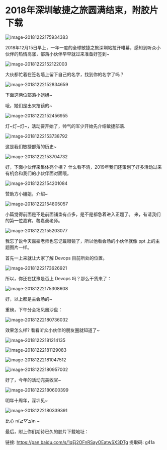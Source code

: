# 2018年深圳敏捷之旅圆满结束，附胶片下载

![image-20181222175934383](./summary.assets/image-20181222175934383-5472774.png)

2018年12月15日早上，一年一度的全球敏捷之旅深圳站拉开帷幕，感知到听众小伙伴的热情高涨，部落小伙伴早早就过来准备好签到~

![image-20181222152122003](./summary.assets/image-20181222152122003-5463282.png)


大伙都忙着在签名墙上留下自己的名字，找到你的名字了吗？

![image-20181222152834659](./summary.assets/image-20181222152834659-5463714.png)



下面这两位部落小姐姐~

哦，她们是出来抢镜的~



![image-20181222152456955](./summary.assets/image-20181222152456955-5463496.png)



灯~灯~灯~，活动要开始了，帅气的军少开始先介绍敏捷部落.

![image-20181222153738792](./summary.assets/image-20181222153738792-5464258.png)



这是我们敏捷部落的历史~

![image-20181222153704732](./summary.assets/image-20181222153704732-5464224.png)


好，下面小伙伴来集体亮个相？ 什么看不清，2019年我们还策划了好多活动过来有机会和我们的小伙伴面对面哦。

![image-20181222154201084](./summary.assets/image-20181222154201084-5464521.png)

赞助方小姐姐，介绍~

![image-20181222154805057](./summary.assets/image-20181222154805057-5464885.png)

小篇觉得前面是不是前面铺垫有点多，是不是都急着进入正题了。
来，有请我们的第一位嘉宾，黎嘉豪老师。

![image-20181222155203077](./summary.assets/image-20181222155203077-5465123.png)

我忘了说今天嘉豪老师也忘记戴眼镜了，所以他看会场的小伙伴就像 ppt 上的主题图片一样。

首先一上来就让大家了解 Devops 目前所处的位置。

![image-20181222173626921](./summary.assets/image-20181222173626921-5471386.png)



所以，你还在犹豫是否上 Devops 吗？那么干货来了：

![image-20181222175308608](./summary.assets/image-20181222175308608-5472388.png)



好，以上都是主会场的~

重磅，下午分会场凤凰沙盘：

![image-20181222180736032](./summary.assets/image-20181222180736032-5473256.png)



效果怎么样? 看看听众小伙伴的朋友圈就知道了~



![image-20181222181214135](./summary.assets/image-20181222181214135-5473534.png)



![image-20181222181129083](./summary.assets/image-20181222181129083-5473489.png)



![image-20181222181047512](./summary.assets/image-20181222181047512-5473447.png)



![image-20181222180957002](./summary.assets/image-20181222180957002-5473397.png)



好了，今年的活动完美收官~

![image-20181222180600399](./summary.assets/image-20181222180600399-5473160.png)



明年十周年，深圳见~

![image-20181222180339391](./summary.assets/image-20181222180339391-5473019.png)



比心 n(*≧▽≦*)n ~





最后，附上你们期待已久的胶片下载地址：

链接: <https://pan.baidu.com/s/1qEj2OFnRSayOEatwSX3DTg> 提取码: g41a